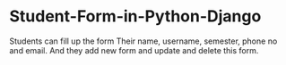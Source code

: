 # Student-Form-in-Python-Django
Students can fill up the form Their name, username, semester, phone no and email. And they add new form and update and delete this form.

